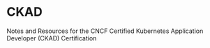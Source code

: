 # CKAD
Notes and Resources for the CNCF Certified Kubernetes Application Developer (CKAD) Certification
